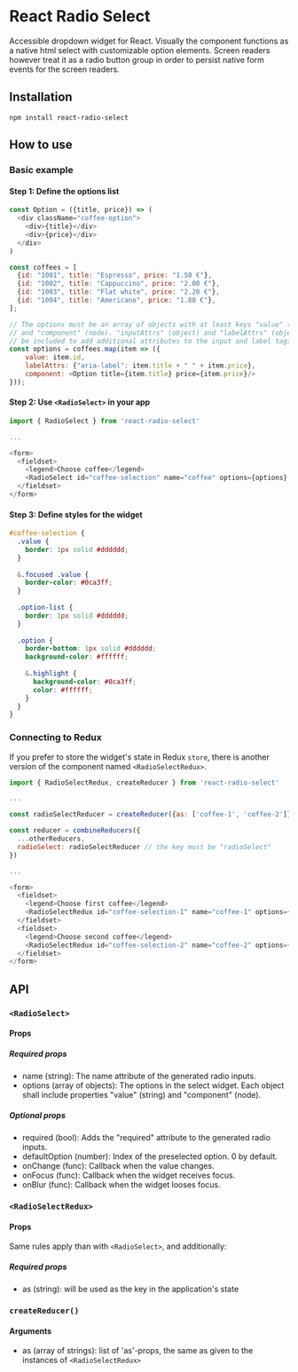 # React Radio Select

Accessible dropdown widget for React. Visually the component functions as a native html select with customizable option elements. Screen readers however treat it as a radio button group in order to persist native form events for the screen readers.


## Installation
``` 
npm install react-radio-select  
```

## How to use
### Basic example

#### Step 1: Define the options list
```js
const Option = ({title, price}) => (
  <div className="coffee-option">
    <div>{title}</div>
    <div>{price}</div>
  </div>
)

const coffees = [
  {id: "1001", title: "Espresso", price: "1.50 €"},
  {id: "1002", title: "Cappuccino", price: "2.00 €"},
  {id: "1003", title: "Flat white", price: "2.20 €"},
  {id: "1004", title: "Americano", price: "1.80 €"},
];

// The options must be an array of objects with at least keys "value" (string) 
// and "component" (node). "inputAttrs" (object) and "labelAttrs" (object) may 
// be included to add additional attributes to the input and label tags.
const options = coffees.map(item => ({
    value: item.id,
    labelAttrs: {"aria-label": item.title + " " + item.price},
    component: <Option title={item.title} price={item.price}/>
}));
```

#### Step 2: Use `<RadioSelect>` in your app

```js
import { RadioSelect } from 'react-radio-select'

...

<form>
  <fieldset>
    <legend>Choose coffee</legend>
    <RadioSelect id="coffee-selection" name="coffee" options={options} />
  </fieldset>
</form>
```

#### Step 3: Define styles for the widget

```scss
#coffee-selection {
  .value {
    border: 1px solid #dddddd;
  }
  
  &.focused .value {
    border-color: #0ca3ff;
  }
  
  .option-list {
    border: 1px solid #dddddd;
  }
  
  .option {
    border-bottom: 1px solid #dddddd;
    background-color: #ffffff;
    
    &.highlight {
      background-color: #0ca3ff;
      color: #ffffff;
    }
  }
}
```


### Connecting to Redux
If you prefer to store the widget's state in Redux `store`, there is another version of the component 
named `<RadioSelectRedux>`.

```js
import { RadioSelectRedux, createReducer } from 'react-radio-select'

...

const radioSelectReducer = createReducer({as: ['coffee-1', 'coffee-2']});

const reducer = combineReducers({
  ...otherReducers,
  radioSelect: radioSelectReducer // the key must be "radioSelect"
})

...

<form>
  <fieldset>
    <legend>Choose first coffee</legend>
    <RadioSelectRedux id="coffee-selection-1" name="coffee-1" options={options} />
  </fieldset>
  <fieldset>
    <legend>Choose second coffee</legend>
    <RadioSelectRedux id="coffee-selection-2" name="coffee-2" options={options} />
  </fieldset>
</form>
```

## API

### `<RadioSelect>`

#### Props
##### Required props
- name (string): The name attribute of the generated radio inputs.
- options (array of objects): The options in the select widget. Each object shall include properties "value" (string) and "component" (node).

##### Optional props
- required (bool): Adds the "required" attribute to the generated radio inputs. 
- defaultOption (number): Index of the preselected option. 0 by default.
- onChange (func): Callback when the value changes.
- onFocus (func): Callback when the widget receives focus.
- onBlur (func): Callback when the widget looses focus.

### `<RadioSelectRedux>`

#### Props
Same rules apply than with `<RadioSelect>`, and additionally:

##### Required props
- as (string): will be used as the key in the application's state

### `createReducer()`
#### Arguments
- as (array of strings): list of 'as'-props, the same as given to the instances of `<RadioSelectRedux>`